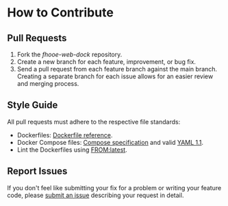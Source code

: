 # How to Contribute

## Pull Requests

1. Fork the *fhooe-web-dock* repository.
2. Create a new branch for each feature, improvement, or bug fix.
3. Send a pull request from each feature branch against the main branch. Creating a separate branch for each issue allows for an easier review and merging process.

## Style Guide

All pull requests must adhere to the respective file standards:

- Dockerfiles: [Dockerfile reference](https://docs.docker.com/engine/reference/builder/).
- Docker Compose files: [Compose specification](https://github.com/compose-spec/compose-spec/blob/master/spec.md) and valid [YAML 1.1](https://yaml.org/spec/1.1/).
- Lint the Dockerfiles using [FROM:latest](https://www.fromlatest.io/).

## Report Issues

If you don't feel like submitting your fix for a problem or writing your feature code, please [submit an issue](https://github.com/Digital-Media/fhooe-web-dock/issues) describing your request in detail.
